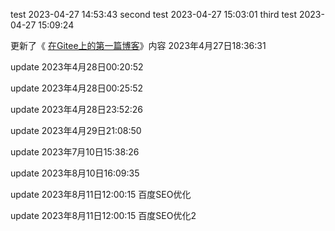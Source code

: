 test 2023-04-27 14:53:43
second test 2023-04-27 15:03:01
third test 2023-04-27 15:09:24

更新了《 [在Gitee上的第一篇博客](https://putik-666.gitee.io/2023/04/25/在Gitee上的第一篇博客/)》内容 2023年4月27日18:36:31

update 2023年4月28日00:20:52

update 2023年4月28日00:25:52

update 2023年4月28日23:52:26

update 2023年4月29日21:08:50

update 2023年7月10日15:38:26

update 2023年8月10日16:09:35

update 2023年8月11日12:00:15 百度SEO优化

update 2023年8月11日12:00:15 百度SEO优化2
